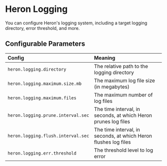 # Heron Logging

You can configure Heron's logging system, including a target logging directory,
error threshold, and more.

## Configurable Parameters

Config | Meaning
:----- |:-------
`heron.logging.directory` | The relative path to the logging directory
`heron.logging.maximum.size.mb` | The maximum log file size (in megabytes)
`heron.logging.maximum.files` | The maximum number of log files
`heron.logging.prune.interval.sec` | The time interval, in seconds, at which Heron prunes log files
`heron.logging.flush.interval.sec` | The time interval, in seconds, at which Heron flushes log files
`heron.logging.err.threshold` | The threshold level to log error
